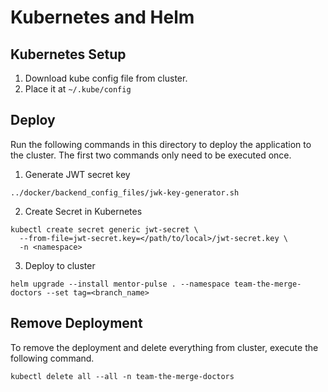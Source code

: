 # Kubernetes and Helm

## Kubernetes Setup

1. Download kube config file from cluster.
2. Place it at `~/.kube/config`

## Deploy

Run the following commands in this directory to deploy the application to the cluster.
The first two commands only need to be executed once.

1. Generate JWT secret key

```
../docker/backend_config_files/jwk-key-generator.sh
```

2. Create Secret in Kubernetes

```
kubectl create secret generic jwt-secret \
  --from-file=jwt-secret.key=</path/to/local>/jwt-secret.key \
  -n <namespace>
```

3. Deploy to cluster

```
helm upgrade --install mentor-pulse . --namespace team-the-merge-doctors --set tag=<branch_name>
```

## Remove Deployment

To remove the deployment and delete everything from cluster, execute the following command.

```
kubectl delete all --all -n team-the-merge-doctors
```
